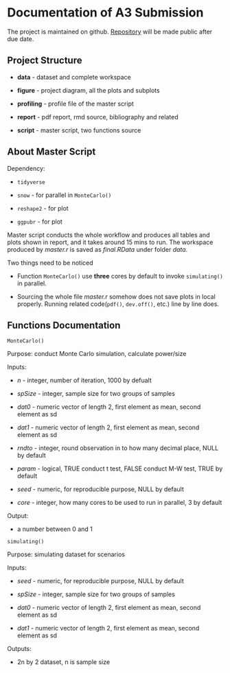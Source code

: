 # Documentation of A3 Submission

The project is maintained on github. [Repository](https://github.com/ladychili/MT4113-A3-MonteCarlo) will be made public after due date. 

## Project Structure

- **data** -  dataset and complete workspace

- **figure** - project diagram, all the plots and subplots

- **profiling** -  profile file of the master script

- **report** - pdf report, rmd source, bibliography and related

- **script** - master script, two functions source 



## About Master Script

Dependency:

- `tidyverse`

- `snow` - for parallel in `MonteCarlo()`

- `reshape2` - for plot

- `ggpubr` - for plot

Master script conducts the whole workflow and produces all tables and plots shown in report, and it takes around 15 mins to run. The workspace produced by *master.r* is saved as *final.RData* under folder *data*.


Two things need to be noticed

- Function `MonteCarlo()` use **three** cores by default to invoke `simulating()` in parallel. 

- Sourcing the whole file *master.r* somehow does not save plots in local properly. Running related code(`pdf()`, `dev.off()`, etc.) line by line does.


## Functions Documentation


`MonteCarlo()`

Purpose: conduct Monte Carlo simulation, calculate power/size

Inputs:

  - *n* - integer, number of iteration, 1000 by defualt
  
  - *spSize* - integer, sample size for two groups of samples

  - *dat0* - numeric vector of length 2, first element as mean, second element as sd
  
  - *dat1* - numeric vector of length 2, first element as mean, second element as sd
  
  - *rndto* - integer, round observation in to how many decimal place, NULL by default
  
  - *param* - logical, TRUE conduct t test, FALSE conduct M-W test, TRUE by default
  
  - *seed* - numeric, for reproducible purpose, NULL by default
  
  - *core* - integer, how many cores to be used to run in parallel, 3 by default
  
Output: 

  - a number between 0 and 1

`simulating()` 

Purpose: simulating dataset for scenarios

Inputs:

  - *seed* - numeric, for reproducible purpose, NULL by default
  
  - *spSize* - integer, sample size for two groups of samples

  - *dat0* - numeric vector of length 2, first element as mean, second element as sd
  
  - *dat1* - numeric vector of length 2, first element as mean, second element as sd
  
Outputs:

  - 2n by 2 dataset, n is sample size




